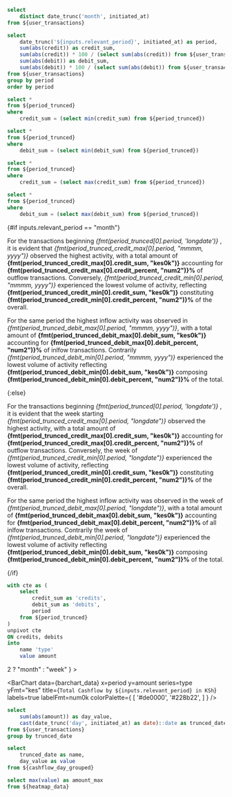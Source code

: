 ```sql distinct_months
select
    distinct date_trunc('month', initiated_at)
from ${user_transactions}
```


```sql period_trunced
select
    date_trunc('${inputs.relevant_period}', initiated_at) as period,
    sum(abs(credit)) as credit_sum,
    sum(abs(credit)) * 100 / (select sum(abs(credit)) from ${user_transactions}) as credit_percent,
    sum(abs(debit)) as debit_sum,
    sum(abs(debit)) * 100 / (select sum(abs(debit)) from ${user_transactions}) as debit_percent
from ${user_transactions}
group by period
order by period
```

```sql period_trunced_credit_min
select *
from ${period_trunced}
where
    credit_sum = (select min(credit_sum) from ${period_trunced})
```
```sql period_trunced_debit_min
select *
from ${period_trunced}
where
    debit_sum = (select min(debit_sum) from ${period_trunced})
```
```sql period_trunced_credit_max
select *
from ${period_trunced}
where
    credit_sum = (select max(credit_sum) from ${period_trunced})
```
```sql period_trunced_debit_max
select *
from ${period_trunced}
where
    debit_sum = (select max(debit_sum) from ${period_trunced})
```

{#if inputs.relevant_period == "month"}

For the transactions beginning _{fmt(period_trunced[0].period, 'longdate')}_
, it is evident that _{fmt(period_trunced_credit_max[0].period, "mmmm, yyyy")}_ observed
the highest activity, with a total amount of **{fmt(period_trunced_credit_max[0].credit_sum, "kes0k")}** accounting
for **{fmt(period_trunced_credit_max[0].credit_percent, "num2")}%** of outflow transactions. Conversely,
_{fmt(period_trunced_credit_min[0].period, "mmmm, yyyy")}_ experienced the lowest volume of activity,
reflecting **{fmt(period_trunced_credit_min[0].credit_sum, "kes0k")}** constituting
**{fmt(period_trunced_credit_min[0].credit_percent, "num2")}%** of the overall.


For the same period the highest inflow activity was observed in _{fmt(period_trunced_debit_max[0].period, "mmmm, yyyy")}_,
with a total amount of **{fmt(period_trunced_debit_max[0].debit_sum, "kes0k")}**
accounting for **{fmt(period_trunced_debit_max[0].debit_percent, "num2")}%** of
inlfow transactions. Contrarily _{fmt(period_trunced_debit_min[0].period, "mmmm, yyyy")}_ experienced the lowest
volume of activity reflecting **{fmt(period_trunced_debit_min[0].debit_sum, "kes0k")}** composing
**{fmt(period_trunced_debit_min[0].debit_percent, "num2")}%** of the total.

{:else}

For the transactions beginning _{fmt(period_trunced[0].period, 'longdate')}_
, it is evident that the week starting _{fmt(period_trunced_credit_max[0].period, "longdate")}_ observed
the highest activity, with a total amount of **{fmt(period_trunced_credit_max[0].credit_sum, "kes0k")}** accounting
for **{fmt(period_trunced_credit_max[0].credit_percent, "num2")}%** of outflow transactions. Conversely, the week of
_{fmt(period_trunced_credit_min[0].period, "longdate")}_ experienced the lowest volume of activity,
reflecting **{fmt(period_trunced_credit_min[0].credit_sum, "kes0k")}** constituting
**{fmt(period_trunced_credit_min[0].credit_percent, "num2")}%** of the overall.


For the same period the highest inflow activity was observed in the week of _{fmt(period_trunced_debit_max[0].period, "longdate")}_,
with a total amount of **{fmt(period_trunced_debit_max[0].debit_sum, "kes0k")}**
accounting for **{fmt(period_trunced_debit_max[0].debit_percent, "num2")}%** of all
inlfow transactions. Contrarily the week of _{fmt(period_trunced_debit_min[0].period, "longdate")}_ experienced the lowest
volume of activity reflecting **{fmt(period_trunced_debit_min[0].debit_sum, "kes0k")}** composing
**{fmt(period_trunced_debit_min[0].debit_percent, "num2")}%** of the total.

{/if}


```sql barchart_data
with cte as (
    select
        credit_sum as 'credits',
        debit_sum as 'debits',
        period
    from ${period_trunced}
)
unpivot cte
ON credits, debits
into
    name 'type'
    value amount

```

<Dropdown name=relevant_period defaultValue={ distinct_months.length > 2 ? "month" : "week" } >
    <DropdownOption value="month" valueLabel="Monthly"/>
    <DropdownOption value="week" valueLabel="Weekly" />
</Dropdown>


<BarChart
    data={barchart_data}
    x=period
    y=amount
    series=type
    yFmt="kes"
    title={`Total Cashflow by ${inputs.relevant_period} in KSh`}
    labels=true
    labelFmt=num0k
    colorPalette={
        [
        '#de0000',
        '#228b22',
        ]
    }
/>


```sql cashflow_day_grouped
select
    sum(abs(amount)) as day_value,
    cast(date_trunc('day', initiated_at) as date)::date as trunced_date
from ${user_transactions}
group by trunced_date
```

```sql heatmap_data
select
    trunced_date as name,
    day_value as value
from ${cashflow_day_grouped}
```

```sql heatmap_stats
select max(value) as amount_max
from ${heatmap_data}
```

<CalendarHeatmap
  data={heatmap_data}
  date=name
  value=value
  valueFmt="kes0k"
  title='Daily Transaction Activity'
  subtitle='Total transaction value for each day'
/>
